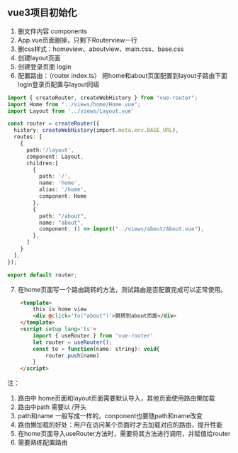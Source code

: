 ## vue3项目初始化

1. 删文件内容 components
2. App.vue页面删掉，只剩下Routerview一行
3. 删css样式：homeview、aboutview、main.css、base.css
4. 创建layout页面
5. 创建登录页面 login
6. 配置路由：（router index.ts）
   把home和about页面配置到layout子路由下面
    login登录页配置与layout同级
```typeScript
import { createRouter, createWebHistory } from "vue-router";
import Home from "../views/home/Home.vue";
import Layout from '../views/Layout.vue'

const router = createRouter({
  history: createWebHistory(import.meta.env.BASE_URL),
  routes: [
    {
      path:'/layout',
      component: Layout,
      children:[
        {
          path: '/',
          name: 'home',
          alias: '/home',
          component: Home
        },
        {
          path: "/about",
          name: "about",
          component: () => import("../views/about/About.vue"),
        },
      ]
    }
  ],
});

export default router;

```
7. 在home页面写一个路由跳转的方法，测试路由是否配置完成可以正常使用。
```html
    <template>
        this is home view
        <div @click='to("about")'>跳转到about页面</div>
    </template>
    <script setup lang='ts'>
        import { useRouter } from 'vue-router'
        let router = useRouter();
        const to = function(name: string): void{
            router.push(name)
        }
    </script>
```

注：
  1. 路由中 home页面和layout页面需要默认导入，其他页面使用路由懒加载
  2. 路由中path 需要以 /开头
  3. path和name 一般写成一样的，conponent也要随path和name改变
  4. 路由懒加载的好处：用户在访问某个页面时才去加载对应的路由，提升性能
  5. 在home页面导入useRouter方法时，需要将其方法进行调用，并赋值给router
  6. 需要熟练配置路由